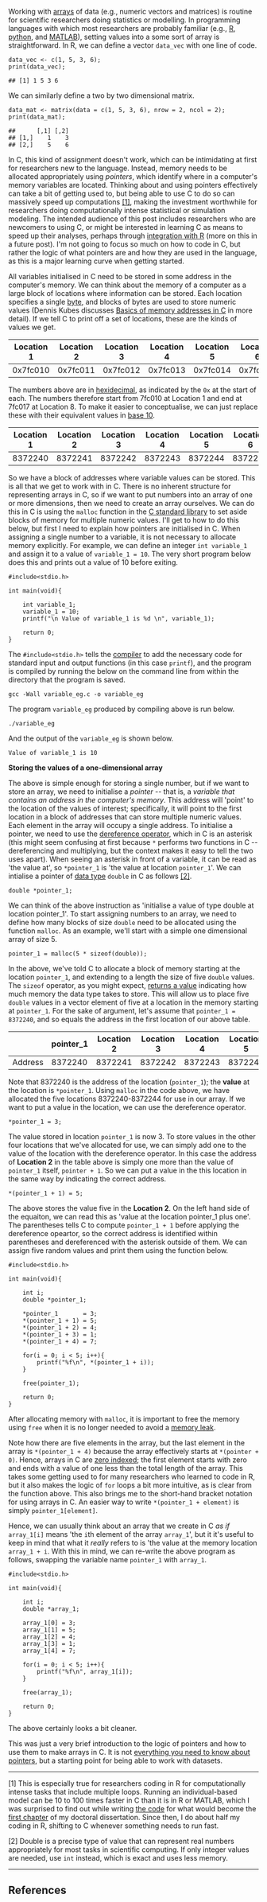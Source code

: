 Working with
[arrays](https://en.wikipedia.org/wiki/Array_data_structure) of data
(e.g., numeric vectors and matrices) is routine for scientific
researchers doing statistics or modelling. In programming languages with
which most researchers are probably familiar (e.g.,
[R](https://www.r-project.org/), [python](https://www.python.org/), and
[MATLAB](https://uk.mathworks.com/products/matlab.html)), setting values
into a some sort of array is straightforward. In R, we can define a
vector `data_vec` with one line of code.

    data_vec <- c(1, 5, 3, 6);
    print(data_vec);

    ## [1] 1 5 3 6

We can similarly define a two by two dimensional matrix.

    data_mat <- matrix(data = c(1, 5, 3, 6), nrow = 2, ncol = 2);
    print(data_mat);

    ##      [,1] [,2]
    ## [1,]    1    3
    ## [2,]    5    6

In C, this kind of assignment doesn't work, which can be intimidating at
first for researchers new to the language. Instead, memory needs to be
allocated appropriately using *pointers*, which identify where in a
computer's memory variables are located. Thinking about and using
pointers effectively can take a bit of getting used to, but being able
to use C to do so can massively speed up computations [\[1\]](#foot1),
making the investment worthwhile for researchers doing computationally
intense statistical or simulation modeling. The intended audience of
this post includes researchers who are newcomers to using C, or might be
interested in learning C as means to speed up their analyses, perhaps
through [integration with R](http://adv-r.had.co.nz/C-interface.html)
(more on this in a future post). I'm not going to focus so much on how
to code in C, but rather the logic of what pointers are and how they are
used in the language, as this is a major learning curve when getting
started.

All variables initialised in C need to be stored in some address in the
computer's memory. We can think about the memory of a computer as a
large block of locations where information can be stored. Each location
specifies a single [byte](https://en.wikipedia.org/wiki/Byte), and
blocks of bytes are used to store numeric values (Dennis Kubes discusses
[Basics of memory addresses in
C](http://denniskubes.com/2012/08/17/basics-of-memory-addresses-in-c/)
in more detail). If we tell C to print off a set of locations, these are
the kinds of values we get.

<table>
<colgroup>
<col width="12%" />
<col width="12%" />
<col width="12%" />
<col width="12%" />
<col width="12%" />
<col width="12%" />
<col width="12%" />
<col width="12%" />
</colgroup>
<thead>
<tr class="header">
<th>Location 1</th>
<th>Location 2</th>
<th>Location 3</th>
<th>Location 4</th>
<th>Location 5</th>
<th>Location 6</th>
<th>Location 7</th>
<th>Location 8</th>
</tr>
</thead>
<tbody>
<tr class="odd">
<td>0x7fc010</td>
<td>0x7fc011</td>
<td>0x7fc012</td>
<td>0x7fc013</td>
<td>0x7fc014</td>
<td>0x7fc015</td>
<td>0x7fc016</td>
<td>0x7fc017</td>
</tr>
</tbody>
</table>

The numbers above are in
[hexidecimal](https://en.wikipedia.org/wiki/Hexadecimal), as indicated
by the `0x` at the start of each. The numbers therefore start from
7fc010 at Location 1 and end at 7fc017 at Location 8. To make it easier
to conceptualise, we can just replace these with their equivalent values
in [base 10](https://en.wikipedia.org/wiki/Decimal).

<table>
<colgroup>
<col width="12%" />
<col width="12%" />
<col width="12%" />
<col width="12%" />
<col width="12%" />
<col width="12%" />
<col width="12%" />
<col width="12%" />
</colgroup>
<thead>
<tr class="header">
<th>Location 1</th>
<th>Location 2</th>
<th>Location 3</th>
<th>Location 4</th>
<th>Location 5</th>
<th>Location 6</th>
<th>Location 7</th>
<th>Location 8</th>
</tr>
</thead>
<tbody>
<tr class="odd">
<td>8372240</td>
<td>8372241</td>
<td>8372242</td>
<td>8372243</td>
<td>8372244</td>
<td>8372245</td>
<td>8372246</td>
<td>8372247</td>
</tr>
</tbody>
</table>

So we have a block of addresses where variable values can be stored.
This is all that we get to work with in C. There is no inherent
structure for representing arrays in C, so if we want to put numbers
into an array of one or more dimensions, then we need to create an array
ourselves. We can do this in C is using the `malloc` function in the [C
standard library](https://en.wikipedia.org/wiki/C_standard_library) to
set aside blocks of memory for multiple numeric values. I'll get to how
to do this below, but first I need to explain how pointers are
initialised in C. When assigning a single number to a variable, it is
not necessary to allocate memory explicitly. For example, we can define
an integer `int variable_1` and assign it to a value of
`variable_1 = 10`. The very short program below does this and prints out
a value of 10 before exiting.

    #include<stdio.h>

    int main(void){

        int variable_1;
        variable_1 = 10;
        printf("\n Value of variable_1 is %d \n", variable_1);

        return 0;
    }

The `#include<stdio.h>` tells the
[compiler](https://en.wikipedia.org/wiki/Compiler) to add the necessary
code for standard input and output functions (in this case `printf`),
and the program is compiled by running the below on the command line
from within the directory that the program is saved.

    gcc -Wall variable_eg.c -o variable_eg

The program `variable_eg` produced by compiling above is run below.

    ./variable_eg

And the output of the `variable_eg` is shown below.

    Value of variable_1 is 10 

**Storing the values of a one-dimensional array**

The above is simple enough for storing a single number, but if we want
to store an array, we need to initialise a *pointer* -- that is, a
*variable that contains an address in the computer's memory*. This
address will 'point' to the location of the values of interest;
specifically, it will point to the first location in a block of
addresses that can store multiple numeric values. Each element in the
array will occupy a single address. To initialise a pointer, we need to
use the [dereference
operator](https://en.wikipedia.org/wiki/Dereference_operator), which in
C is an asterisk (this might seem confusing at first because `*`
performs two functions in C -- dereferencing and multiplying, but the
context makes it easy to tell the two uses apart). When seeing an
asterisk in front of a variable, it can be read as 'the value at', so
`*pointer_1` is 'the value at location `pointer_1`'. We can intialise a
pointer of [data type](https://en.wikipedia.org/wiki/C_data_types)
`double` in C as follows [\[2\]](#foot2).

    double *pointer_1;

We can think of the above instruction as 'initialise a value of type
double at location pointer\_1'. To start assigning numbers to an array,
we need to define how many blocks of size `double` need to be allocated
using the function `malloc`. As an example, we'll start with a simple
one dimensional array of size 5.

    pointer_1 = malloc(5 * sizeof(double));

In the above, we've told C to allocate a block of memory starting at the
location `pointer_1`, and extending to a length the size of five
`double` values. The `sizeof` operator, as you might expect, [returns a
value](https://en.wikipedia.org/wiki/Sizeof) indicating how much memory
the data type takes to store. This will allow us to place five `double`
values in a vector element of five at a location in the memory starting
at `pointer_1`. For the sake of argument, let's assume that
`pointer_1 = 8372240`, and so equals the address in the first location
of our above table.

<table>
<colgroup>
<col width="8%" />
<col width="11%" />
<col width="11%" />
<col width="11%" />
<col width="11%" />
<col width="11%" />
<col width="11%" />
<col width="11%" />
<col width="11%" />
</colgroup>
<thead>
<tr class="header">
<th></th>
<th>pointer_1</th>
<th>Location 2</th>
<th>Location 3</th>
<th>Location 4</th>
<th>Location 5</th>
<th>Location 6</th>
<th>Location 7</th>
<th>Location 8</th>
</tr>
</thead>
<tbody>
<tr class="odd">
<td>Address</td>
<td>8372240</td>
<td>8372241</td>
<td>8372242</td>
<td>8372243</td>
<td>8372244</td>
<td>8372245</td>
<td>8372246</td>
<td>8372247</td>
</tr>
</tbody>
</table>

Note that 8372240 is the address of the location (`pointer_1`); the
**value** at the location is `*pointer_1`. Using `malloc` in the code
above, we have allocated the five locations 8372240-8372244 for use in
our array. If we want to put a value in the location, we can use the
dereference operator.

    *pointer_1 = 3;

The value stored in location `pointer_1` is now 3. To store values in
the other four locations that we've allocated for use, we can simply add
one to the value of the location with the dereference operator. In this
case the address of **Location 2** in the table above is simply one more
than the value of `pointer_1` itself, `pointer + 1`. So we can put a
value in the this location in the same way by indicating the correct
address.

    *(pointer_1 + 1) = 5;

The above stores the value five in the **Location 2**. On the left hand
side of the equaiton, we can read this as 'value at the location
pointer\_1 plus one'. The parentheses tells C to compute `pointer_1 + 1`
before applying the dereference opeartor, so the correct address is
identified within parentheses and dereferenced with the asterisk outside
of them. We can assign five random values and print them using the
function below.

    #include<stdio.h>

    int main(void){

        int i;
        double *pointer_1;
        
        *pointer_1       = 3;
        *(pointer_1 + 1) = 5;
        *(pointer_1 + 2) = 4;
        *(pointer_1 + 3) = 1;
        *(pointer_1 + 4) = 7;
        
        for(i = 0; i < 5; i++){
            printf("%f\n", *(pointer_1 + i));
        }

        free(pointer_1);

        return 0;
    }

After allocating memory with `malloc`, it is important to free the
memory using `free` when it is no longer needed to avoid a [memory
leak](https://en.wikipedia.org/wiki/Memory_leak).

Note how there are five elements in the array, but the last element in
the array is `*(pointer_1 + 4)` because the array effectively starts at
`*(pointer + 0)`. Hence, arrays in C are [zero
indexed](https://en.wikipedia.org/wiki/Zero-based_numbering); the first
element starts with zero and ends with a value of one less than the
total length of the array. This takes some getting used to for many
researchers who learned to code in R, but it also makes the logic of
`for` loops a bit more intuitive, as is clear from the function above.
This also brings me to the short-hand bracket notation for using arrays
in C. An easier way to write `*(pointer_1 + element)` is simply
`pointer_1[element]`.

Hence, we can usually think about an array that we create in C *as if*
`array_1[i]` means 'the `i`th element of the array `array_1`', but it
it's useful to keep in mind that what it *really* refers to is 'the
value at the memory location `array_1 + i`. With this in mind, we can
re-write the above program as follows, swapping the variable name
`pointer_1` with `array_1`.

    #include<stdio.h>

    int main(void){

        int i;
        double *array_1;
        
        array_1[0] = 3;
        array_1[1] = 5;
        array_1[2] = 4;
        array_1[3] = 1;
        array_1[4] = 7;
        
        for(i = 0; i < 5; i++){
            printf("%f\n", array_1[i]);
        }

        free(array_1);

        return 0;
    }

The above certainly looks a bit cleaner.

This was just a very brief introduction to the logic of pointers and how
to use them to make arrays in C. It is not [everything you need to know
about pointers](http://boredzo.org/pointers/), but a starting point for
being able to work with datasets.

------------------------------------------------------------------------

<a name="foot1">\[1\]</a> This is especially true for researchers coding
in R for computationally intense tasks that include multiple loops.
Running an individual-based model can be 10 to 100 times faster in C
than it is in R or MATLAB, which I was surprised to find out while
writing [the code](https://github.com/bradduthie/Duthie_and_Falcy_2013)
for what would become the [first
chapter](http://www.sciencedirect.com/science/article/pii/S0304380013000021)
of my doctoral dissertation. Since then, I do about half my coding in R,
shifting to C whenever something needs to run fast.

<a name="foot2">\[2\]</a> Double is a precise type of value that can
represent real numbers appropriately for most tasks in scientific
computing. If only integer values are needed, use `int` instead, which
is exact and uses less memory.

------------------------------------------------------------------------

References
----------
